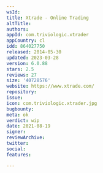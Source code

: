 ```yaml
---
wsId: 
title: Xtrade - Online Trading
altTitle: 
authors: 
appId: com.triviologic.xtrader
appCountry: cl
idd: 864027750
released: 2014-05-30
updated: 2023-03-28
version: 6.0.88
stars: 2.5
reviews: 27
size: '40728576'
website: https://www.xtrade.com/
repository: 
issue: 
icon: com.triviologic.xtrader.jpg
bugbounty: 
meta: ok
verdict: wip
date: 2021-08-19
signer: 
reviewArchive: 
twitter: 
social: 
features: 

---
```


